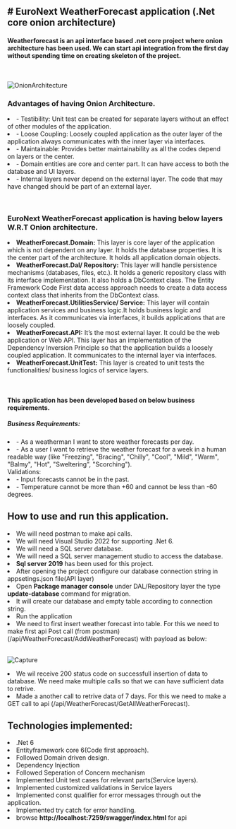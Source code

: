  <h2># EuroNext WeatherForecast application (.Net core onion architecture)</h2>
<h4>Weatherforecast is an api interface based .net core project where onion architecture has been used. We can start api integration from the first day without spending time on creating skeleton of the project.</h4> <br/>

 ![OnionArchitecture](https://github.com/VictorKBarua/Webcast-Euronext_Assignment/assets/57985914/d25f4cc3-feb0-43c4-a147-f8e4599f16b3)
<br/> <h3>Advantages of having Onion Architecture. </h3> 
<li>- Testibility: Unit test can be created for separate layers without an effect of other modules of the application. </li>
<li>- Loose Coupling: Loosely coupled application as the outer layer of the application always communicates with the inner layer via interfaces. </li>
<li>- Maintainable: Provides better maintainability as all the codes depend on layers or the center. </li>
<li>- Domain entities are core and center part. It can have access to both the database and UI layers. </li>
<li>- Internal layers never depend on the external layer. The code that may have changed should be part of an external layer.</li>

<br/><h3>EuroNext WeatherForecast application is having below layers W.R.T Onion architecture.</h3>

<li><b>WeatherForecast.Domain:</b> This layer is core layer of the application which is not dependent on any layer. It holds the database properties. It is the center part of the architecture. It holds all application domain objects. </li>

<li><b>WeatherForecast.Dal/ Repository:</b> This layer will handle persistence mechanisms (databases, files, etc.). It holds a generic repository class with its interface implementation. It also holds a DbContext class. The Entity Framework Code First data access approach needs to create a data access context class that inherits from the DbContext class.</li>

<li> <b>WeatherForecast.UtilitiesService/ Service:</b> This layer will contain application services and business logic.It holds business logic and interfaces. As it communicates via interfaces, it builds applications that are loosely coupled.</li>

<li> <b>WeatherForecast.API:</b> It’s the most external layer. It could be the web application or Web API. This layer has an implementation of the Dependency Inversion Principle so that the application builds a loosely coupled application. It communicates to the internal layer via interfaces.</li>
<li> <b>WeatherForecast.UnitTest:</b> This layer is created to unit tests the functionalities/ business logics of service layers.</li>

 
 <br/><h4>This application has been developed based on below business requirements.</h4>
<h5>Business Requirements:</h5>
<li>- As a weatherman I want to store weather forecasts per day. </li>
<li>- As a user I want to retrieve the weather forecast for a week in a human readable way (like 
      "Freezing", "Bracing", "Chilly", "Cool", "Mild", "Warm", "Balmy", "Hot", "Sweltering", "Scorching"). </li>
Validations:
<li>- Input forecasts cannot be in the past. </li>
<li>- Temperature cannot be more than +60 and cannot be less than -60 degrees.</li>

<h2>How to use and run this application.</h2>
<li>We will need postman to make api calls.</li>
<li>We will need Visual Studio 2022 for supporting .Net 6.</li>
<li>We will need a SQL server database.</li>
<li>We will need a SQL server management studio to access the database.</li>
<li><b>Sql server 2019</b> has been used for this project.</li>
<li>After opening the project configure our database connection string in appsetings.json file(API layer)</li>
<li>Open <b>Package manager console</b> under DAL/Repository layer the type <b>update-database</b> command for migration.</li>
<li>It will create our database and empty table according to connection string.</li>
<li>Run the application</li>
<li>We need to first insert weather forecast into table. For this we need to make first api Post call (from postman)(/api/WeatherForecast/AddWeatherForecast) with payload as below: </li>
<br/>

![Capture](https://github.com/VictorKBarua/Webcast-Euronext_Assignment/assets/57985914/01d0dbab-555f-44e3-8b3c-5d0439311a85)


<li>We wil receive 200 status code on successfull insertion of data to database. We need make multiple calls so that we can have sufficient data to retrive.</li>
<li>Made a another call to retrive data of 7 days. For this we need to make a GET call to api (/api/WeatherForecast/GetAllWeatherForecast). </li>

<h2>Technologies implemented:</h2>
<li>.Net 6</li>
<li>Entityframework core 6(Code first approach).</li>
<li>Followed Domain driven design.</li>
<li>Dependency Injection</li>
<li>Followed Seperation of Concern mechanism</li>
<li>Implemented Unit test cases for relevant parts(Service layers). </li>
<li>Implemented customized validations in Service layers</li>
<li>Implemented const qualifier for error messages through out the application. </li>
<li>Implemented try catch for error handling.</li>
<li>browse <b>http://localhost:7259/swagger/index.html</b> for api</li>
